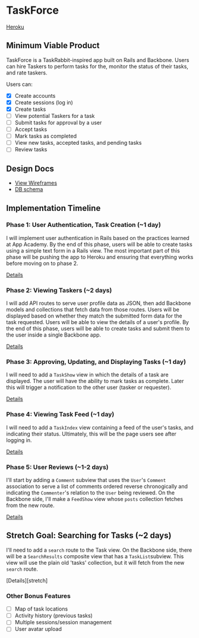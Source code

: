 # TaskForce

[Heroku][heroku]

[heroku]: https://taskforcejedi.herokuapp.com/

## Minimum Viable Product
TaskForce is a TaskRabbit-inspired app built on Rails and Backbone. Users can
hire Taskers to perform tasks for the, monitor the status of their tasks,
and rate taskers.

Users can:

- [X] Create accounts
- [X] Create sessions (log in)
- [X] Create tasks
- [ ] View potential Taskers for a task
- [ ] Submit tasks for approval by a user
- [ ] Accept tasks
- [ ] Mark tasks as completed
- [ ] View new tasks, accepted tasks, and pending tasks
- [ ] Review tasks

## Design Docs
* [View Wireframes][views]
* [DB schema][schema]

[views]: ./docs/views.md
[schema]: ./docs/schema.md

## Implementation Timeline

### Phase 1: User Authentication, Task Creation (~1 day)
I will implement user authentication in Rails based on the practices learned at
App Academy. By the end of this phase, users will be able to create tasks using
a simple text form in a Rails view. The most important part of this phase will
be pushing the app to Heroku and ensuring that everything works before moving on
to phase 2.

[Details][phase-one]

### Phase 2: Viewing Taskers (~2 days)
I will add API routes to serve user profile data as JSON, then add Backbone
models and collections that fetch data from those routes. Users will be
displayed based on whether they match the submitted form data for the task
requested. Users will be able to view the details of a user's profile.
By the end of this phase, users will be able to create tasks and
submit them to the user inside a single Backbone app.

[Details][phase-two]

### Phase 3: Approving, Updating, and Displaying Tasks (~1 day)
I will need to add a `TaskShow` view in which the details of a task are displayed. The user will have the ability to mark tasks as complete. Later this will trigger a notification to the other user (tasker or requester).

[Details][phase-three]

### Phase 4: Viewing Task Feed (~1 day)
I will need to add a `TaskIndex` view containing a feed of the user's tasks,
and indicating their status. Ultimately, this will be the page users see after logging in.

[Details][phase-four]

### Phase 5: User Reviews (~1-2 days)
I'll start by adding a `Comment` subview that uses the `User`'s `Comment` association to serve a list of comments ordered reverse chronogically and indicating the `Commenter`'s relation to the `User` being reviewed. On the Backbone side, I'll make a `FeedShow` view whose `posts` collection fetches
from the new route.

[Details][phase-five]

## Stretch Goal: Searching for Tasks (~2 days)
I'll need to add a `search` route to the Task view. On the Backbone side, there
will be a `SearchResults` composite view that has a `TaskList`subview. This
view will use the plain old 'tasks' collection, but it will fetch from the
new `search` route.

[Details][stretch]

### Other Bonus Features


- [ ] Map of task locations
- [ ] Activity history (previous tasks)
- [ ] Multiple sessions/session management
- [ ] User avatar upload

[phase-one]: ./docs/phases/phase1.md
[phase-two]: ./docs/phases/phase2.md
[phase-three]: ./docs/phases/phase3.md
[phase-four]: ./docs/phases/phase4.md
[phase-five]: ./docs/phases/phase5.md
[stretch-one]: ./docs/phases.stretch.md
